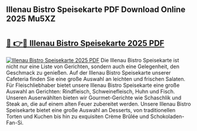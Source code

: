 ## Illenau Bistro Speisekarte PDF Download Online 2025 Mu5XZ

# <h2><a href="http://gcc5zsj.nevu.top/?p=Illenau+Bistro+Speisekarte">🔗 👉🔴 Illenau Bistro Speisekarte 2025 PDF</a></h2>

[![Illenau Bistro Speisekarte 2025 PDF](https://i.imgur.com/dBaPXMq.png)](http://gcc5zsj.nevu.top/?p=Illenau+Bistro+Speisekarte)
Die Illenau Bistro Speisekarte ist nicht nur eine Liste von Gerichten, sondern auch eine Gelegenheit, den Geschmack zu genießen. Auf der Illenau Bistro Speisekarte unserer Cafeteria finden Sie eine große Auswahl an leichten und frischen Salaten. Für Fleischliebhaber bietet unsere Illenau Bistro Speisekarte eine große Auswahl an Gerichten: Rindfleisch, Schweinefleisch, Huhn und Fisch. Unseren Auserwählten bieten wir Gourmet-Gerichte wie Schaschlik und Steak an, die auf einem alten Feuer zubereitet werden. Unsere Illenau Bistro Speisekarte bietet eine große Auswahl an Desserts, von traditionellen Torten und Kuchen bis hin zu exquisiten Crème Brûlée und Schokoladen-Fan-Si.
